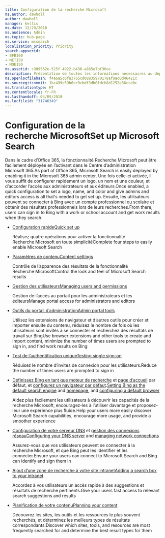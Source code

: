 ```yaml
---
title: Configuration de la recherche Microsoft
ms.author: dawholl
author: dawholl
manager: kellis
ms.date: 12/20/2018
ms.audience: Admin
ms.topic: hub-page
ms.service: mssearch
localization_priority: Priority
search.appverid:
- BFB160
- MET150
- MOE150
ms.assetid: c989562e-525f-4922-b436-a885e7bf36ee
description: Présentation de toutes les informations nécessaires au déploiement de la recherche Microsoft dans votre organisation
ms.openlocfilehash: f4a6a5c6fa3765cd08935970178af8ac0d46421c
ms.sourcegitcommit: 1bc499c59b6ec9cbdf3db0fdcb8d1252e36cce0c
ms.translationtype: HT
ms.contentlocale: fr-FR
ms.lasthandoff: 04/09/2019
ms.locfileid: "31746349"
---
```

# <a name="set-up-microsoft-search"></a><span data-ttu-id="d5eef-103">Configuration de la recherche Microsoft</span><span class="sxs-lookup"><span data-stu-id="d5eef-103">Set up Microsoft Search</span></span>

<span data-ttu-id="d5eef-104">Dans le cadre d’Office 365, la fonctionnalité Recherche Microsoft peut être facilement déployée en l’activant dans le Centre d’administration Microsoft 365.</span><span class="sxs-lookup"><span data-stu-id="d5eef-104">As part of Office 365, Microsoft Search is easily deployed by enabling it in the Microsoft 365 admin center.</span></span> <span data-ttu-id="d5eef-105">Une fois celle-ci activée, il vous suffit de configurer rapidement un logo, un nom et une couleur, et d’accorder l’accès aux administrateurs et aux éditeurs.</span><span class="sxs-lookup"><span data-stu-id="d5eef-105">Once enabled, a quick configuration to set a logo, name, and color and give admins and editors access is all that's needed to get set up.</span></span> <span data-ttu-id="d5eef-106">Ensuite, les utilisateurs peuvent se connecter à Bing avec un compte professionnel ou scolaire et obtenir des résultats professionnels lors de leurs recherches.</span><span class="sxs-lookup"><span data-stu-id="d5eef-106">From there, users can sign in to Bing with a work or school account and get work results when they search.</span></span>

- [<span data-ttu-id="d5eef-107">Configuration rapide</span><span class="sxs-lookup"><span data-stu-id="d5eef-107">Quick set up</span></span>](quick-set-up.md)
    
    <span data-ttu-id="d5eef-108">Réalisez quatre opérations pour activer la fonctionnalité Recherche Microsoft en toute simplicité</span><span class="sxs-lookup"><span data-stu-id="d5eef-108">Complete four steps to easily enable Microsoft Search</span></span>

- [<span data-ttu-id="d5eef-109">Paramètres de contenu</span><span class="sxs-lookup"><span data-stu-id="d5eef-109">Content settings</span></span>](content-settings.md)
    
    <span data-ttu-id="d5eef-110">Contrôle de l’apparence des résultats de la fonctionnalité Recherche Microsoft</span><span class="sxs-lookup"><span data-stu-id="d5eef-110">Control the look and feel of Microsoft Search results</span></span>
    
- [<span data-ttu-id="d5eef-111">Gestion des utilisateurs</span><span class="sxs-lookup"><span data-stu-id="d5eef-111">Managing users and permissions</span></span>](add-users.md)
    
    <span data-ttu-id="d5eef-112">Gestion de l’accès au portail pour les administrateurs et les éditeurs</span><span class="sxs-lookup"><span data-stu-id="d5eef-112">Manage portal access for administrators and editors</span></span>
    
- [<span data-ttu-id="d5eef-113">Outils du portail d’administration</span><span class="sxs-lookup"><span data-stu-id="d5eef-113">Admin portal tools</span></span>](admin-portal-tools.md)
    
    <span data-ttu-id="d5eef-114">Utilisez les extensions de navigateur et d’autres outils pour créer et importer ensuite du contenu, réduisez le nombre de fois où les utilisateurs sont invités à se connecter et recherchez des résultats de travail sur Bing</span><span class="sxs-lookup"><span data-stu-id="d5eef-114">Use browser extensions and other tools to create and import content, minimize the number of times users are prompted to sign in, and find work results on Bing</span></span>
    
- [<span data-ttu-id="d5eef-115">Test de l’authentification unique</span><span class="sxs-lookup"><span data-stu-id="d5eef-115">Testing single sign-on</span></span>](test-single-sign-on.md)
    
    <span data-ttu-id="d5eef-116">Réduisez le nombre d’invites de connexion pour les utilisateurs.</span><span class="sxs-lookup"><span data-stu-id="d5eef-116">Reduce the number of times users are prompted to sign in</span></span>
    
- <span data-ttu-id="d5eef-117">[Définissez Bing en tant que moteur de recherche](set-default-search-engine.md) et [page d’accueil](set-default-homepage.md) par défaut, et [configurez un navigateur par défaut](set-default-browser.md).</span><span class="sxs-lookup"><span data-stu-id="d5eef-117">[Setting Bing as the default search engine](set-default-search-engine.md) and [homepage](set-default-homepage.md), and [configuring a default browser](set-default-browser.md)</span></span>
    
    <span data-ttu-id="d5eef-118">Aidez plus facilement les utilisateurs à découvrir les capacités de la recherche Microsoft, encouragez-les à l’utiliser davantage et proposez-leur une expérience plus fluide.</span><span class="sxs-lookup"><span data-stu-id="d5eef-118">Help your users more easily discover Microsoft Search capabilities, encourage more usage, and provide a smoother experience</span></span>
    
- <span data-ttu-id="d5eef-119">[Configuration de votre serveur DNS](advanced-dns-configuration.md) et [gestion des connexions réseau](manage-network-connections.md)</span><span class="sxs-lookup"><span data-stu-id="d5eef-119">[Configuring your DNS server](advanced-dns-configuration.md) and [managing network connections](manage-network-connections.md)</span></span>
    
    <span data-ttu-id="d5eef-120">Assurez-vous que vos utilisateurs peuvent se connecter à la recherche Microsoft, et que Bing peut les identifier et les connecter.</span><span class="sxs-lookup"><span data-stu-id="d5eef-120">Ensure your users can connect to Microsoft Search and Bing can identify and sign them in</span></span>

- [<span data-ttu-id="d5eef-121">Ajout d’une zone de recherche à votre site intranet</span><span class="sxs-lookup"><span data-stu-id="d5eef-121">Adding a search box to your intranet</span></span>](add-a-search-box-to-your-intranet-site.md)

    <span data-ttu-id="d5eef-122">Accordez à vos utilisateurs un accès rapide à des suggestions et résultats de recherche pertinents.</span><span class="sxs-lookup"><span data-stu-id="d5eef-122">Give your users fast access to relevant search suggestions and results</span></span>

- [<span data-ttu-id="d5eef-123">Planification de votre contenu</span><span class="sxs-lookup"><span data-stu-id="d5eef-123">Planning your content</span></span>](plan-your-content.md)
    
    <span data-ttu-id="d5eef-124">Découvrez les sites, les outils et les ressources le plus souvent recherchés, et déterminez les meilleurs types de résultats correspondants.</span><span class="sxs-lookup"><span data-stu-id="d5eef-124">Discover which sites, tools, and resources are most frequently searched for and determine the best result types for them</span></span>

  

